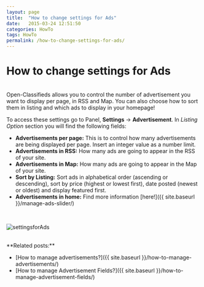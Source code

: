 ```yaml
---
layout: page
title:  "How to change settings for Ads"
date:   2015-03-24 12:51:50
categories: HowTo
tags: HowTo
permalink: /how-to-change-settings-for-ads/
---
```

# How to change settings for Ads
<br>
Open-Classifieds allows you to control the number of advertisement you want to display per page, in RSS and Map. You can also choose how to sort them in listing and which ads to display in your homepage!

To access these settings go to Panel, **Settings** -> **Advertisement**. In _Listing Option_ section you will find the following fields: 

+ **Advertisements per page:** This is to control how many advertisements are being displayed per page. Insert an integer value as a number limit.
+ **Advertisements in RSS:** How many ads are going to appear in the RSS of your site.
+ **Advertisements in Map:** How many ads are going to appear in the Map of your site.
+ **Sort by Listing:** Sort ads in alphabetical order (ascending or descending), sort by price (highest or lowest first), date posted (newest or oldest) and display featured first.
+ **Advertisements in home:** Find more information [here!]({{ site.baseurl }}/manage-ads-slider/)

<br>

  ![settingsforAds](http://open-classifieds.com/wp-content/uploads/2015/03/settingsforAds.png) 

<br>
**Related posts:**

* [How to manage advertisements?]({{ site.baseurl }}/how-to-manage-advertisements/)
* [How to manage Advertisement Fields?]({{ site.baseurl }}/how-to-manage-advertisement-fields/)


<!--title: How to change settings for Ads
link: http://open-classifieds.com/2015/03/24/how-to-change-settings-for-ads/
author: Constantinos
description: 
post_id: 24118
created: 2015/03/24 13:51:50
created_gmt: 2015/03/24 12:51:50
comment_status: open
post_name: how-to-change-settings-for-ads
status: publish
post_type: post-->

